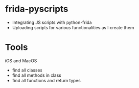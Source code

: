 # frida-pyscripts
- Integrating JS scripts with python-frida
- Uploading scripts for various functionalities as I create them

# Tools
iOS and MacOS
- find all classes
- find all methods in class
- find all functions and return types
